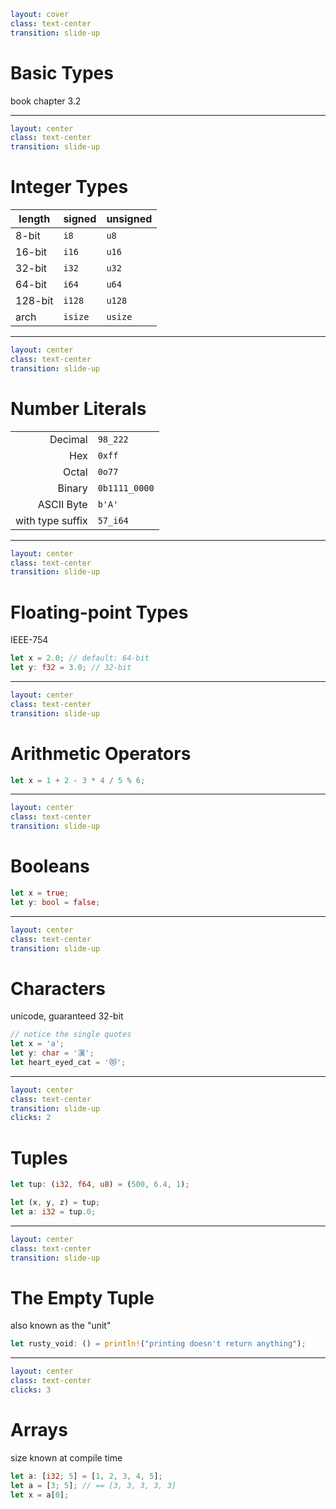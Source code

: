 ```yaml
layout: cover
class: text-center
transition: slide-up
```

# Basic Types

book chapter 3.2

---

```yaml
layout: center
class: text-center
transition: slide-up
```

# Integer Types

| length  | signed  | unsigned |
| ------- | ------- | -------- |
| 8-bit   | `i8`    | `u8`     |
| 16-bit  | `i16`   | `u16`    |
| 32-bit  | `i32`   | `u32`    |
| 64-bit  | `i64`   | `u64`    |
| 128-bit | `i128`  | `u128`   |
| arch    | `isize` | `usize`  |

---

```yaml
layout: center
class: text-center
transition: slide-up
```

# Number Literals

|                  |               |
| ---------------: | :------------ |
|          Decimal | `98_222`      |
|              Hex | `0xff`        |
|            Octal | `0o77`        |
|           Binary | `0b1111_0000` |
|       ASCII Byte | `b'A'`        |
| with type suffix | `57_i64`      |

---

```yaml
layout: center
class: text-center
transition: slide-up
```

# Floating-point Types

IEEE-754

```rust
let x = 2.0; // default: 64-bit
let y: f32 = 3.0; // 32-bit
```

---

```yaml
layout: center
class: text-center
transition: slide-up
```

# Arithmetic Operators

```rust
let x = 1 + 2 - 3 * 4 / 5 % 6;
```

---

```yaml
layout: center
class: text-center
transition: slide-up
```

# Booleans

```rust
let x = true;
let y: bool = false;
```

---

```yaml
layout: center
class: text-center
transition: slide-up
```

# Characters

unicode, guaranteed 32-bit

```rust
// notice the single quotes
let x = 'a';
let y: char = '漢';
let heart_eyed_cat = '😻';
```

<div
    style="background-color: red"
    class="h-0.5 absolute top-63.5 left-137 w-12.5"
></div>

---

```yaml
layout: center
class: text-center
transition: slide-up
clicks: 2
```

# Tuples

```rust {1|3|4|all}
let tup: (i32, f64, u8) = (500, 6.4, 1);

let (x, y, z) = tup;
let a: i32 = tup.0;
```

<div
    style="background-color: red"
    class="h-0.5 absolute top-84 left-120 w-4.5"
    v-click="[2,3]"
></div>

---

```yaml
layout: center
class: text-center
transition: slide-up
```

# The Empty Tuple

also known as the "unit"

```rust
let rusty_void: () = println!("printing doesn't return anything");
```

<div
    style="background-color: red"
    class="h-0.5 absolute top-81.5 left-93 w-8"
></div>

---

```yaml
layout: center
class: text-center
clicks: 3
```

# Arrays

size known at compile time

```rust {1|2|3|all}
let a: [i32; 5] = [1, 2, 3, 4, 5];
let a = [3; 5]; // == [3, 3, 3, 3, 3]
let x = a[0];
```

<div
    style="background-color: red"
    class="h-0.5 absolute top-77 left-107 w-14"
    v-click="[0,1]"
></div>
